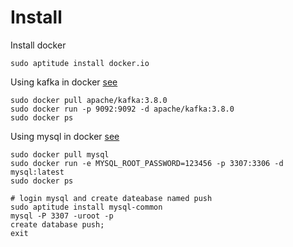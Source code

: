 
# Install
Install docker
``` shell
sudo aptitude install docker.io
```

Using kafka in docker
[see](https://kafka.apache.org/quickstart)
```shell
sudo docker pull apache/kafka:3.8.0
sudo docker run -p 9092:9092 -d apache/kafka:3.8.0
sudo docker ps
```

Using mysql in docker
[see](https://kafka.apache.org/quickstart)
```shell
sudo docker pull mysql
sudo docker run -e MYSQL_ROOT_PASSWORD=123456 -p 3307:3306 -d mysql:latest
sudo docker ps

# login mysql and create dateabase named push
sudo aptitude install mysql-common
mysql -P 3307 -uroot -p
create database push;
exit
```

